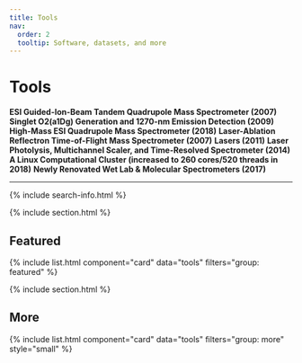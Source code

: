 ```yaml
---
title: Tools
nav:
  order: 2
  tooltip: Software, datasets, and more
---
```


# <i class="fas fa-tools"></i>Tools

**ESI Guided-Ion-Beam Tandem Quadrupole Mass Spectrometer (2007)**
**Singlet O2(a1Dg) Generation and 1270-nm Emission Detection (2009)**
**High-Mass ESI Quadrupole Mass Spectrometer (2018)**
**Laser-Ablation Reflectron Time-of-Flight Mass Spectrometer (2007)**
**Lasers (2011)**
**Laser Photolysis, Multichannel Scaler, and Time-Resolved Spectrometer (2014)**
**A Linux Computational Cluster (increased to 260 cores/520 threads in 2018)**
**Newly Renovated Wet Lab & Molecular Spectrometers (2017)**
****

{% include search-info.html %}

{% include section.html %}

## Featured

{% include list.html component="card" data="tools" filters="group: featured" %}

{% include section.html %}

## More

{% include list.html component="card" data="tools" filters="group: more" style="small" %}
